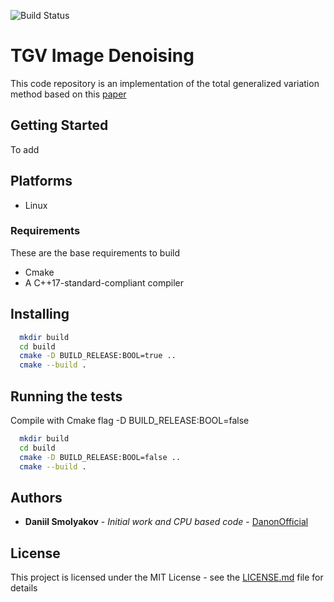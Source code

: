 ![Build Status](https://travis-ci.org/DanonOfficial/TGVDenoising.svg?branch=master)
# TGV Image Denoising

This code repository is an implementation of the total generalized variation method based on this [paper](https://pdfs.semanticscholar.org/3cdf/b982d5f5c926f9ee257ee7d391ff716e08e6.pdf?_ga=2.99932824.785502720.1554466187-1112687837.1554466187)

## Getting Started

To add

## Platforms ##

  * Linux
  
### Requirements

These are the base requirements to build

  * Cmake
  * A C++17-standard-compliant compiler

## Installing 

```bash
  mkdir build
  cd build
  cmake -D BUILD_RELEASE:BOOL=true ..
  cmake --build .
```
## Running the tests

Compile with Cmake flag -D BUILD_RELEASE:BOOL=false
```bash
  mkdir build
  cd build
  cmake -D BUILD_RELEASE:BOOL=false ..
  cmake --build .
```



## Authors

* **Daniil Smolyakov** - *Initial work and CPU based code* - [DanonOfficial](https://github.com/DanonOfficial)


## License

This project is licensed under the MIT License - see the [LICENSE.md](LICENSE.md) file for details


